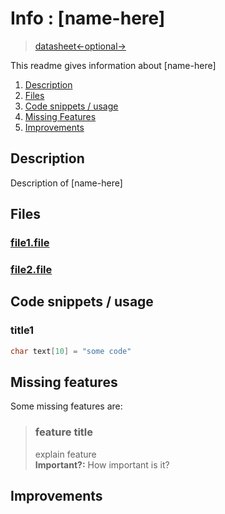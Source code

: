 # Info : [name-here]
> [datasheet<-optional->]()

This readme gives information about [name-here]

1. [Description](#discription)
1. [Files](#files)
1. [Code snippets / usage](#code-snippets--usage)
1. [Missing Features](#missing-features)
1. [Improvements](#improvements)

## Description
Description of [name-here]


## Files
### [file1.file]()

### [file2.file]()

## Code snippets / usage

### title1

```c++
char text[10] = "some code"
```

## Missing features
Some missing features are:

> ### feature title
> explain feature \
> **Important?:** How important is it?

## Improvements
